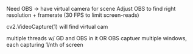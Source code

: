 Need OBS -> have virtual camera for scene
    Adjust OBS to find right resolution + framerate (30 FPS to limit screen-reads)

cv2.VideoCapture(1) will find virtual cam

multiple threads w/ GD and OBS in it
OR OBS captuer multiple windows, each capturing 1/nth of screen